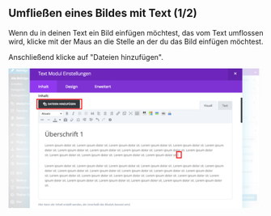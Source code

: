 ## Umfließen eines Bildes mit Text (1/2)

Wenn du in deinen Text ein Bild einfügen möchtest, das vom Text umflossen wird, klicke mit der Maus an die Stelle an der du das Bild einfügen möchtest.

Anschließend klicke auf "Dateien hinzufügen".

![image](./assets/flow_1.jpg)
